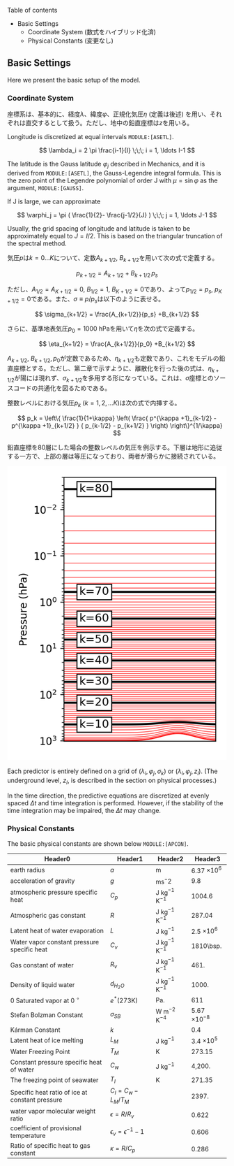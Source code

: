 Table of contents

- Basic Settings
  - Coordinate System (数式をハイブリッド化済)
  - Physical Constants (変更なし)

## Basic Settings

Here we present the basic setup of the model.

### Coordinate System

座標系は、基本的に、経度$\lambda$、緯度$\varphi$、正規化気圧$\eta$ (定義は後述)
を用い、それぞれは直交するとして扱う。ただし、地中の鉛直座標は$z$を用いる。

Longitude is discretized at equal intervals `MODULE:[ASETL]`.

$$
  \lambda_i = 2 \pi \frac{i-1}{I}  \;\;\; i = 1, \ldots I-1
$$


The latitude is the Gauss latitude $\varphi_j$ described in Mechanics, and it is derived from `MODULE:[ASETL]`, the Gauss-Legendre integral formula. This is the zero point of the Legendre polynomial of order J with $\mu = \sin \varphi$ as the argument, `MODULE:[GAUSS]`.

If J is large, we can approximate

$$
  \varphi_j =  \pi ( \frac{1}{2}- \frac{j-1/2}{J} ) \;\;\; j = 1, \ldots J-1
$$


Usually, the grid spacing of longitude and latitude is taken to be approximately equal to $J = I/2$. This is based on the triangular truncation of the spectral method.

気圧$p$は$k = 0 \ldots K$について、定数$A_{k+1/2},\ B_{k+1/2}$を用いて次の式で定義する。

$$
p_{k+1/2} = A_{k+1/2} +B_{k+1/2}\,p_s
$$

ただし、$A_{1/2}=A_{K+1/2}=0,\ B_{1/2}=1,\ B_{K+1/2}=0$であり、よって$p_{1/2}=p_s,\ p_{K+1/2}=0$である。また、$\sigma\equiv p/p_s$は以下のように表せる。

$$
\sigma_{k+1/2} = \frac{A_{k+1/2}}{p_s} +B_{k+1/2}
$$

さらに、基準地表気圧$p_0=1000\ \mathrm{hPa}$を用いて$\eta$を次の式で定義する。

$$
\eta_{k+1/2} = \frac{A_{k+1/2}}{p_0} +B_{k+1/2}
$$

$A_{k+1/2},\ B_{k+1/2}, p_0$が定数であるため、$\eta_{k+1/2}$も定数であり、これをモデルの鉛直座標とする。ただし、第二章で示すように、離散化を行った後の式は、$\eta_{k+1/2}$が陽には現れず、$\sigma_{k+1/2}$を多用する形になっている。これは、$\sigma$座標とのソースコードの共通化を図るためである。

整数レベルにおける気圧$p_k\ (k=1,2,\ldots K)$は次の式で内挿する。

$$
 p_k = \left\{ \frac{1}{1+\kappa}
                     \left( \frac{  p^{\kappa +1}_{k-1/2}
                                  - p^{\kappa +1}_{k+1/2}      }
                                  { p_{k-1/2} - p_{k+1/2} }
                     \right)
              \right\}^{1/\kappa}
$$

鉛直座標を80層にした場合の整数レベルの気圧を例示する。下層は地形に追従する一方で、上部の層は等圧になっており、両者が滑らかに接続されている。

![levels](levels.png)

Each predictor is entirely defined on a grid of $(\lambda_i, \varphi_j, \sigma_k)$ or $(\lambda_i, \varphi_j, z_l)$. (The underground level, $z_l$, is described in the section on physical processes.)

In the time direction, the predictive equations are discretized at evenly spaced $\Delta t$ and time integration is performed. However, if the stability of the time integration may be impaired, the $\Delta t$ may change.

### Physical Constants

The basic physical constants are shown below `MODULE:[APCON]`.

| Header0 | Header1 | Header2 | Header3 |
| ------- | ------- | ------- | ------- |
| earth radius | $a$ | m | 6.37 $\times 10^6$ |
| acceleration of gravity | $g$ | ms$^-2$ | 9.8 |
| atmospheric pressure specific heat | $C_p$ | J kg$^{-1}$ K$^{-1}$ | 1004.6 |
| Atmospheric gas constant | $R$ | J kg$^{-1}$ K$^{-1}$ | 287.04 |
| Latent heat of water evaporation | $L$ | J kg$^{-1}$ | 2.5 $\times 10^6$ |
| Water vapor constant pressure specific heat | $C_v$ | J kg$^{-1}$ K$^{-1}$ | 1810\bsp. |
| Gas constant of water | $R_v$ | J kg$^{-1}$ K$^{-1}$ | 461\. |
| Density of liquid water | $d_{H_2O}$ | J kg$^{-1}$ K$^{-1}$ | 1000. |
| 0 Saturated vapor at 0 $^{\circ}$ | $e^*$(273K) | Pa. | 611 |
| Stefan Bolzman Constant | $\sigma_{SB}$ | W m$^{-2}$ K$^{-4}$ | 5.67 $\times 10^{-8}$ |
| Kárman Constant | $k$ |  | 0.4 |
| Latent heat of ice melting | $L_M$ | J kg$^{-1}$ | 3.4 $\times 10^5$ |
| Water Freezing Point | $T_M$ | K | 273.15 |
| Constant pressure specific heat of water | $C_w$ | J kg$^{-1}$ | 4,200\. |
| The freezing point of seawater | $T_I$ | K | 271.35 |
| Specific heat ratio of ice at constant pressure | $C_I  = C_w - L_M/T_M$ |  | 2397\. |
| water vapor molecular weight ratio | $\epsilon  = R/R_v$ |  | 0.622 |
| coefficient of provisional temperature | $\epsilon_v = \epsilon^{-1} - 1$ |  | 0.606 |
| Ratio of specific heat to gas constant | $\kappa = R/C_p$ |  | 0.286 |
